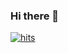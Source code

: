 ### Hi there 👋

[![hits](https://myhits.vercel.app/api/hit/https%3A%2F%2Fgithub.com%2Fjungti1234?color=green&label=hits&size=small)](https://myhits.vercel.app)

<!--
**jungti1234/jungti1234** is a ✨ _special_ ✨ repository because its `README.md` (this file) appears on your GitHub profile.

Here are some ideas to get you started:

- 🔭 I’m currently working on ...
- 🌱 I’m currently learning ...
- 👯 I’m looking to collaborate on ...
- 🤔 I’m looking for help with ...
- 💬 Ask me about ...
- 📫 How to reach me: ...
- 😄 Pronouns: ...
- ⚡ Fun fact: ...
-->
